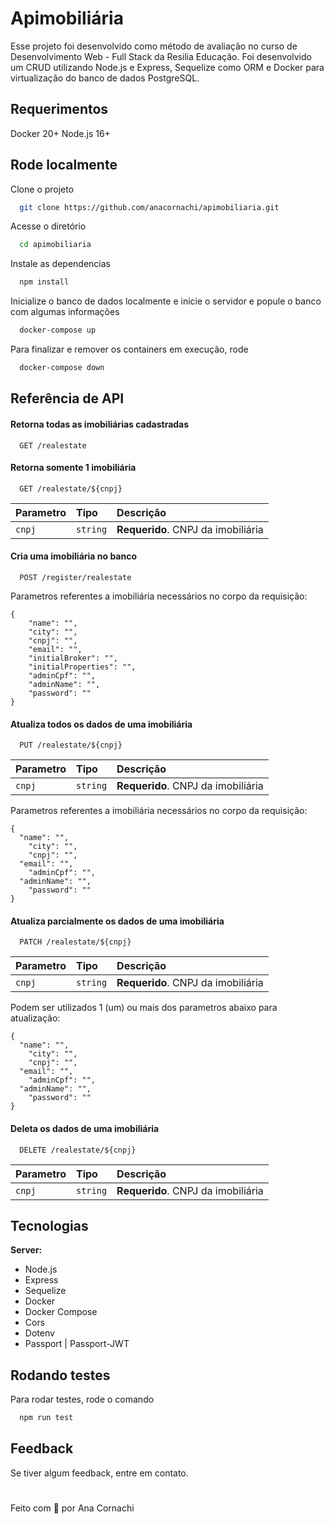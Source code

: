 # Apimobiliária

Esse projeto foi desenvolvido como método de avaliação no curso de Desenvolvimento Web - Full Stack da
Resilia Educação. Foi desenvolvido um CRUD utilizando Node.js e Express, Sequelize como ORM e Docker para
virtualização do banco de dados PostgreSQL.

## Requerimentos

Docker 20+
Node.js 16+

## Rode localmente

Clone o projeto

```bash
  git clone https://github.com/anacornachi/apimobiliaria.git
```

Acesse o diretório

```bash
  cd apimobiliaria
```

Instale as dependencias

```bash
  npm install
```

Inicialize o banco de dados localmente e inicie o servidor e popule o banco com algumas informações

```bash
  docker-compose up
```

Para finalizar e remover os containers em execução, rode

```bash
  docker-compose down
```

## Referência de API

#### Retorna todas as imobiliárias cadastradas

```http
  GET /realestate
```

#### Retorna somente 1 imobiliária

```http
  GET /realestate/${cnpj}
```

| Parametro | Tipo     | Descrição                          |
| :-------- | :------- | :--------------------------------- |
| `cnpj`    | `string` | **Requerido**. CNPJ da imobiliária |

#### Cria uma imobiliária no banco

```http
  POST /register/realestate
```

Parametros referentes a imobiliária necessários no corpo da requisição:

```
{
    "name": "",
    "city": "",
    "cnpj": "",
    "email": "",
    "initialBroker": "",
    "initialProperties": "",
    "adminCpf": "",
    "adminName": "",
    "password": ""
}
```

#### Atualiza todos os dados de uma imobiliária

```http
  PUT /realestate/${cnpj}
```

| Parametro | Tipo     | Descrição                          |
| :-------- | :------- | :--------------------------------- |
| `cnpj`    | `string` | **Requerido**. CNPJ da imobiliária |

Parametros referentes a imobiliária necessários no corpo da requisição:

```
{
  "name": "",
	"city": "",
	"cnpj": "",
  "email": "",
	"adminCpf": "",
  "adminName": "",
	"password": ""
}
```

#### Atualiza parcialmente os dados de uma imobiliária

```http
  PATCH /realestate/${cnpj}
```

| Parametro | Tipo     | Descrição                          |
| :-------- | :------- | :--------------------------------- |
| `cnpj`    | `string` | **Requerido**. CNPJ da imobiliária |

Podem ser utilizados 1 (um) ou mais dos parametros abaixo para atualização:

```
{
  "name": "",
	"city": "",
	"cnpj": "",
  "email": "",
	"adminCpf": "",
  "adminName": "",
	"password": ""
}
```

#### Deleta os dados de uma imobiliária

```http
  DELETE /realestate/${cnpj}
```

| Parametro | Tipo     | Descrição                          |
| :-------- | :------- | :--------------------------------- |
| `cnpj`    | `string` | **Requerido**. CNPJ da imobiliária |

## Tecnologias

**Server:**

- Node.js
- Express
- Sequelize
- Docker
- Docker Compose
- Cors
- Dotenv
- Passport | Passport-JWT

## Rodando testes

Para rodar testes, rode o comando

```bash
  npm run test
```

## Feedback

Se tiver algum feedback, entre em contato.

#

Feito com 💛 por Ana Cornachi
